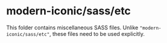 # modern-iconic/sass/etc

This folder contains miscellaneous SASS files. Unlike `"modern-iconic/sass/etc"`, these files
need to be used explicitly.
